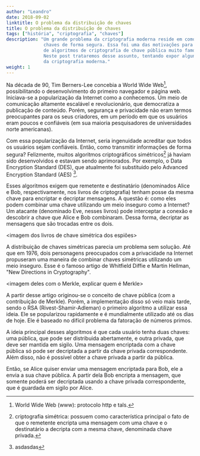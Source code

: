 ```yaml
---
author: "Leandro"
date: 2018-09-02
linktitle: O problema da distribuição de chaves
title: O problema da distribuição de chaves
tags: ["história", "criptografia", "chaves"]
description: "Um grande problema da criptografia moderna reside em como distribuir
              chaves de forma segura. Essa foi uma das motivações para o desenvolvimento
              de algoritmos de criptografia de chave pública muito famosos, como o RSA.
              Neste post trataremos desse assunto, tentando expor alguns episódios famosos
              da criptografia moderna."
weight: 1
---
```


Na década de 90, Tim Berners-Lee concebia a World Wide Web[^1], possibilitando o desenvolvimento do primeiro
navegador e página web. Iniciava-se a popularização da Internet como a conhecemos. Um meio de comunicação
altamente escalável e revolucionário, que democratiza a publicação de conteúdo. Porém, segurança e privacidade
não eram termos preocupantes para os seus criadores, em um período em que os usuários eram poucos e confiáveis
(em sua maioria pesquisadores de universidades norte americanas).

<imagem tim berners lee>

Com essa popularização da Internet, seria ingenuidade acreditar que todos os usuários sejam
confiáveis. Então, como transmitir informações de forma segura?
Felizmente, muitos algoritmos criptográficos simétricos[^2] já haviam sido desenvolvidos e estavam sendo
aprimorados. Por exemplo, o Data Encryption Standard (DES), que atualmente foi substituido pelo
Advanced Encryption Standard (AES) [^3].

Esses algoritmos exigem que remetente e destinatário (denominados Alice e Bob, respectivamente,
nos livros de criptografia) tenham posse da mesma chave para encriptar e decriptar mensagens.
A questão é: como eles podem combinar uma chave utilizando um meio inseguro como a Internet?
Um atacante (denominado Eve, nesses livros) pode interceptar a conexão e descobrir a chave
que Alice e Bob combinaram. Dessa forma, decriptar as mensagens que são trocadas entre os dois.

<imagem dos livros de chave simétrica dos espiões>
<imagem das empreas de chave publica>

A distribuição de chaves simétricas parecia um problema sem solução. Até que em 1976, dois personagens
preocupados com a privacidade na Internet propuseram uma maneira de combinar chaves simétricas utilizando
um meio inseguro. Esse é o famoso artigo de Whitfield Diffie e Martin Hellman, "New Directions in Cryptography".

<imagem deles com o Merkle, explicar quem é Merkle>

A partir desse artigo originou-se o conceito de chave pública (com a contribuição de Merkle). Porém, a implementação
disso só veio mais tarde, sendo o RSA (Rivest-Shamir-Adleman) o primeiro algoritmo a utilizar essa ideia.
Ele se popularizou rapidamente e é mundialmente utilizado até os dias de hoje. Ele é baseado no difícil problema da fatoração de números primos.

A ideia principal desses algoritmos é que cada usuário tenha duas chaves: uma pública, que pode ser distribuida
abertamente, e outra privada, que deve ser mantida em sigilo. Uma mensagem encriptada com a chave pública só pode ser
decriptada a partir da chave privada correspondente. Além disso, não é possível obter a chave privada a partir da pública.

Então, se Alice quiser enviar uma mensagem encriptada para Bob, ele a envia a sua chave pública. A partir dela
Bob encripta a mensagem, que somente poderá ser decriptada usando a chave privada correspondente, que é guardada
em sigilo por Alice.


[^1]: World Wide Web (www): protocolo http e tals.
[^2]: criptografia simétrica: possuem como característica principal o fato de que o remetente encripta uma mensagem com uma
chave e o destinatário a decripta com a mesma chave, denominada chave privada.
[^3]: asdasdas
